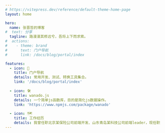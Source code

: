 ```yaml
---
# https://vitepress.dev/reference/default-theme-home-page
layout: home

hero:
  name: 张晋哲的博客
#  text: 分享
  tagline: 路漫漫其修远兮，吾将上下而求索。
#  actions:
#    - theme: brand
#      text: 门户导航
#      link: /docs/blog/portal/index

features:
  - icon: 🧭
    title: 门户导航
    details: 常用开发、测试、转换工具集合。
    link: '/docs/blog/portal/index'
    
  - icon: 🛠
    title: wanado.js
    details: 一个简单js函数库，目的是简化js数据操作。
    link: 'https://www.npmjs.com/package/wanado'
    
  - icon: 🗺
    title: 工作经历
    details: 我曾任职北京某保险公司前端开发、山东青岛某科技公司前端leader，现任职山东青岛某国企前端开发。
---
```




